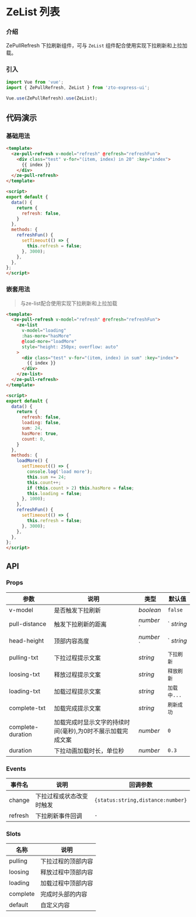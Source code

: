 # ZeList 列表

### 介绍

ZePullRefresh 下拉刷新组件，可与 `ZeList` 组件配合使用实现下拉刷新和上拉加载。

### 引入

```js
import Vue from 'vue';
import { ZePullRefresh, ZeList } from 'zto-express-ui';

Vue.use(ZePullRefresh).use(ZeList);
```

## 代码演示

### 基础用法

```html
<template>
  <ze-pull-refresh v-model="refresh" @refresh="refreshFun">
    <div class="test" v-for="(item, index) in 20" :key="index">
      {{ index }}
    </div>
  </ze-pull-refresh>
</template>

<script>
export default {
  data() {
    return {
      refresh: false,
    }
  },
  methods: {
    refreshFun() {
      setTimeout(() => {
        this.refresh = false;
      }, 3000);
    },
  },
};
</script>

```

### 嵌套用法
>
> 与ze-list配合使用实现下拉刷新和上拉加载

```html
<template>
  <ze-pull-refresh v-model="refresh" @refresh="refreshFun">
    <ze-list
      v-model="loading"
      :has-more="hasMore"
      @load-more="loadMore"
      style="height: 250px; overflow: auto"
    >
      <div class="test" v-for="(item, index) in sum" :key="index">
        {{ index }}
      </div>
    </ze-list>
  </ze-pull-refresh>
</template>

<script>
export default {
  data() {
    return {
      refresh: false,
      loading: false,
      sum: 24,
      hasMore: true,
      count: 0,
    }
  },
  methods: {
    loadMore() {
      setTimeout(() => {
        console.log('load more');
        this.sum += 24;
        this.count++;
        if (this.count > 2) this.hasMore = false;
        this.loading = false;
      }, 1000);
    },
    refreshFun() {
      setTimeout(() => {
        this.refresh = false;
      }, 3000);
    },
  },
};
</script>

```

## API

### Props

| 参数          | 说明     | 类型     | 默认值    |
| ------------- | -------- | -------- | --------- |
| v-model       | 是否触发下拉刷新   | _boolean_ | `false` |
| pull-distance  | 触发下拉刷新的距离   | _number_ `|` _string_ | `50` |
| head-height    | 顶部内容高度  | _number_ `|` _string_  | `50` |
| pulling-txt  | 下拉过程提示文案   | _string_ | `下拉刷新` |
| loosing-txt   | 释放过程提示文案    | _string_ | `释放刷新` |
| loading-txt   | 加载过程提示文案      | _string_ | `加载中...` |
| complete-txt   | 加载完成提示文案      | _string_ | `刷新成功` |
| complete-duration   | 加载完成时显示文字的持续时间(毫秒),为0时不展示加载完成文案       | _number_ | `0` |
| duration    | 下拉动画加载时长，单位秒        | _number_ | `0.3` |

### Events

| 事件名           | 说明     | 回调参数   |
| ------------- | -------- | -------- |
| change           | 下拉过程或状态改变时触发   | `{status:string,distance:number}` |
| refresh           | 下拉刷新事件回调    | `-` |

### Slots

| 名称    | 说明     |
| ------- | -------- |
| pulling | 下拉过程的顶部内容 |
| loosing | 释放过程中顶部内容 |
| loading  | 加载过程中顶部内容 |
| complete  | 完成时头部的内容 |
| default  | 自定义内容 |
